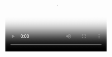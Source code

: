 <video src="https://drive.google.com/file/d/1W6zcOrOyp0uLDpD-EhxY4ON5YZwAgFi0/view?usp=sharing" poster="poster.jpg" width="320" height="200" controls preload></video>
